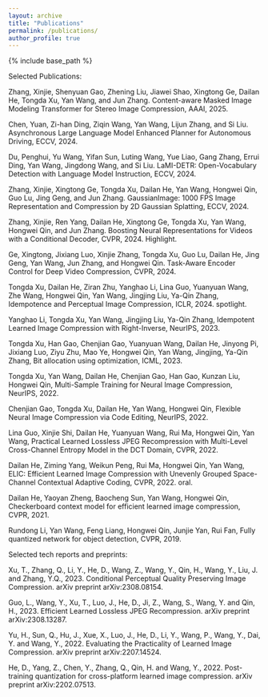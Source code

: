 ```yaml
---
layout: archive
title: "Publications"
permalink: /publications/
author_profile: true
---
```


{% include base_path %}


Selected Publications:   

Zhang, Xinjie, Shenyuan Gao, Zhening Liu, Jiawei Shao, Xingtong Ge, Dailan He, Tongda Xu, Yan Wang, and Jun Zhang. Content-aware Masked Image Modeling Transformer for Stereo Image Compression, AAAI, 2025.     

Chen, Yuan, Zi-han Ding, Ziqin Wang, Yan Wang, Lijun Zhang, and Si Liu. Asynchronous Large Language Model Enhanced Planner for Autonomous Driving, ECCV, 2024.  

Du, Penghui, Yu Wang, Yifan Sun, Luting Wang, Yue Liao, Gang Zhang, Errui Ding, Yan Wang, Jingdong Wang, and Si Liu. LaMI-DETR: Open-Vocabulary Detection with Language Model Instruction, ECCV, 2024.  

Zhang, Xinjie, Xingtong Ge, Tongda Xu, Dailan He, Yan Wang, Hongwei Qin, Guo Lu, Jing Geng, and Jun Zhang. GaussianImage: 1000 FPS Image Representation and Compression by 2D Gaussian Splatting, ECCV, 2024.  

Zhang, Xinjie, Ren Yang, Dailan He, Xingtong Ge, Tongda Xu, Yan Wang, Hongwei Qin, and Jun Zhang. Boosting Neural Representations for Videos with a Conditional Decoder, CVPR, 2024. Highlight.    

Ge, Xingtong, Jixiang Luo, Xinjie Zhang, Tongda Xu, Guo Lu, Dailan He, Jing Geng, Yan Wang, Jun Zhang, and Hongwei Qin. Task-Aware Encoder Control for Deep Video Compression, CVPR, 2024.  

Tongda Xu, Dailan He, Ziran Zhu, Yanghao Li, Lina Guo, Yuanyuan Wang, Zhe Wang, Hongwei Qin, Yan Wang, Jingjing Liu, Ya-Qin Zhang, Idempotence and Perceptual Image Compression, ICLR, 2024. spotlight.  

Yanghao Li, Tongda Xu, Yan Wang, Jingjing Liu, Ya-Qin Zhang, Idempotent Learned Image Compression with Right-Inverse, NeurIPS, 2023.  

Tongda Xu, Han Gao, Chenjian Gao, Yuanyuan Wang, Dailan He, Jinyong Pi, Jixiang Luo, Ziyu Zhu, Mao Ye, Hongwei Qin, Yan Wang, Jingjing, Ya-Qin Zhang, Bit allocation using optimization, ICML, 2023.

Tongda Xu, Yan Wang, Dailan He, Chenjian Gao, Han Gao, Kunzan Liu, Hongwei Qin, Multi-Sample Training for Neural Image Compression, NeurIPS, 2022.

Chenjian Gao, Tongda Xu, Dailan He, Yan Wang, Hongwei Qin, Flexible Neural Image Compression via Code Editing, NeurIPS, 2022.

Lina Guo, Xinjie Shi, Dailan He, Yuanyuan Wang, Rui Ma, Hongwei Qin, Yan Wang, Practical Learned Lossless JPEG Recompression with Multi-Level Cross-Channel Entropy Model in the DCT Domain, CVPR, 2022.

Dailan He, Ziming Yang, Weikun Peng, Rui Ma, Hongwei Qin, Yan Wang, ELIC: Efficient Learned Image Compression with Unevenly Grouped Space-Channel Contextual Adaptive Coding, CVPR, 2022. oral.  

Dailan He, Yaoyan Zheng, Baocheng Sun, Yan Wang, Hongwei Qin, Checkerboard context model for efficient learned image compression, CVPR, 2021.

Rundong Li, Yan Wang, Feng Liang, Hongwei Qin, Junjie Yan, Rui Fan, Fully quantized network for object detection, CVPR, 2019.



   
  
  
Selected tech reports and preprints:  

Xu, T., Zhang, Q., Li, Y., He, D., Wang, Z., Wang, Y., Qin, H., Wang, Y., Liu, J. and Zhang, Y.Q., 2023. Conditional Perceptual Quality Preserving Image Compression. arXiv preprint arXiv:2308.08154.  

Guo, L., Wang, Y., Xu, T., Luo, J., He, D., Ji, Z., Wang, S., Wang, Y. and Qin, H., 2023. Efficient Learned Lossless JPEG Recompression. arXiv preprint arXiv:2308.13287.   

Yu, H., Sun, Q., Hu, J., Xue, X., Luo, J., He, D., Li, Y., Wang, P., Wang, Y., Dai, Y. and Wang, Y., 2022. Evaluating the Practicality of Learned Image Compression. arXiv preprint arXiv:2207.14524.  

He, D., Yang, Z., Chen, Y., Zhang, Q., Qin, H. and Wang, Y., 2022. Post-training quantization for cross-platform learned image compression. arXiv preprint arXiv:2202.07513.
